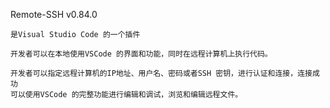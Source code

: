 

Remote-SSH v0.84.0 
```
是Visual Studio Code 的一个插件

开发者可以在本地使用VSCode 的界面和功能，同时在远程计算机上执行代码。

开发者可以指定远程计算机的IP地址、用户名、密码或者SSH 密钥，进行认证和连接，连接成功
可以使用VSCode 的完整功能进行编辑和调试，浏览和编辑远程文件。


```
